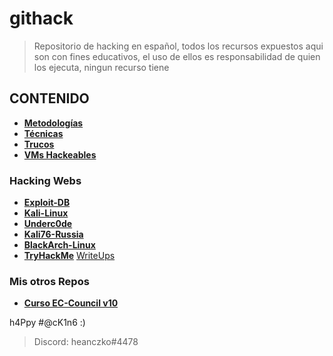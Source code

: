# githack
> Repositorio de hacking en español, todos los recursos expuestos aqui son con fines educativos, el uso de ellos es responsabilidad de quien los ejecuta, ningun recurso tiene 
## CONTENIDO
* **[Metodologías](https://github.com/heanczko311299/githack/tree/main/Metodologias)**
* **[Técnicas](https://github.com/heanczko311299/githack/tree/main/Metodologias)**
* **[Trucos](https://github.com/heanczko311299/githack/tree/main/Trucos)**
* **[VMs Hackeables](https://github.com/heanczko311299/githack/tree/main/Metodologias)**
### Hacking Webs
* **[Exploit-DB](https://www.exploit-db.com/)**
* **[Kali-Linux](https://www.kali.org/)**
* **[Underc0de](https://underc0de.org/)**
* **[Kali76-Russia](https://kali76.ru/)**
* **[BlackArch-Linux](https://blackarch.org/)**
* **[TryHackMe](https://tryhackme.com/)** [WriteUps](https://github.com/heanczko311299/githack/tree/main/Metodologias)
### Mis otros Repos
* **[Curso EC-Council v10](https://github.com/heanczko311299/CEH)**

h4Ppy #@cK1n6 :)
> Discord: heanczko#4478
